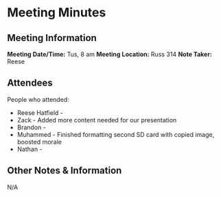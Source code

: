 # Meeting Minutes
## Meeting Information
**Meeting Date/Time:** Tus, 8 am
**Meeting Location:** Russ 314
**Note Taker:** Reese

## Attendees
People who attended:
- Reese Hatfield -
- Zack - Added more content needed for our presentation
- Brandon - 
- Muhammed - Finished formatting second SD card with copied image, boosted morale
- Nathan - 

## Other Notes & Information
N/A


